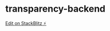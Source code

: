 # transparency-backend

[Edit on StackBlitz ⚡️](https://stackblitz.com/edit/transparency-backend-5p2dgp)